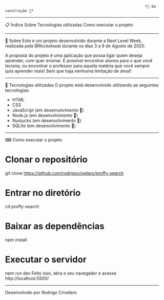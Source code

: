 																	*🚧 Em construção 🚧*

------------------------------------------------------------------------------------------------------------------------------------------------------------------------------
📋 Índice
Sobre
Tecnologias utilizadas
Como executar o projeto

------------------------------------------------------------------------------------------------------------------------------------------------------------------------------
📖 Sobre
Este é um projeto desenvolvido durante a Next Level Week, realizada pela @Rocketseat durante os dias 3 a 9 de Agosto de 2020.

A proposta do projeto é uma aplicação que possa ligar quem deseja aprender, com quer ensinar. É possível encontrar alunos para o que você leciona, ou encontrar o professor para aquela matéria que você sempre quis aprender mais! Sem que haja nenhuma limitação de área!!

------------------------------------------------------------------------------------------------------------------------------------------------------------------------------
🚀 Tecnologias utilizadas
O projeto está desenvolvido utilizando as seguintes tecnologias:
* HTML
* CSS
* JavaScript (em desenvolvimento 🚧)
* Node.js (em desenvolvimento 🚧)
* Nunjucks (em desenvolvimento 🚧)
* SQLite (em desenvolvimento 🚧)

------------------------------------------------------------------------------------------------------------------------------------------------------------------------------
⌨ Como executar o projeto
# Clonar o repositório
git clone https://github.com/rodrigocrivelaro/proffy-search

# Entrar no diretório
cd proffy-search

# Baixar as dependências
npm install

# Executar o servidor
npm run dev
Feito isso, abra o seu navegador e acesse http://localhost:5500/

------------------------------------------------------------------------------------------------------------------------------------------------------------------------------
Desenvolvido por Rodrigo Crivelaro
